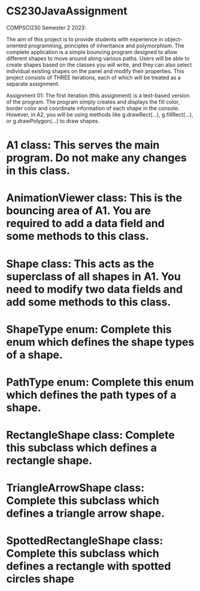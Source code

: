 # CS230JavaAssignment
COMPSCI230 Semester 2 2023: 

The aim of this project is to provide students with experience in object-oriented programming, principles of inheritance and polymorphism. The complete application is a simple bouncing program designed to allow different shapes to move around along various paths. Users will be able to create shapes based on the classes you will write, and they can also select individual existing shapes on the panel and modify their properties. This project consists of THREE iterations, each of which will be treated as a separate assignment. 

Assignment 01:
The first iteration (this assignment) is a text-based version of the program. The program simply creates and displays the fill color, border color and coordinate information of each shape in the console. However, in A2, you will be using methods like g.drawRect(...), g.fillRect(...), or g.drawPolygon(...) to draw shapes.

# A1 class: This serves the main program. Do not make any changes in this class.
# AnimationViewer class: This is the bouncing area of A1. You are required to add a data field and some methods to this class.
# Shape class: This acts as the superclass of all shapes in A1. You need to modify two data fields and add some methods to this class.
# ShapeType enum: Complete this enum which defines the shape types of a shape. 
# PathType enum: Complete this enum which defines the path types of a shape.
# RectangleShape class: Complete this subclass which defines a rectangle shape. 
# TriangleArrowShape class: Complete this subclass which defines a triangle arrow shape.
# SpottedRectangleShape class: Complete this subclass which defines a rectangle with spotted circles shape
